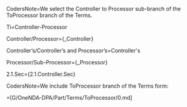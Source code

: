 
CodersNote=We select the Controller to Processor sub-branch of the ToProcessor branch of the Terms.

Ti=Controller-Processor

Controller/Processor={_Controller}

Controller’s/Controller’s and Processor’s=Controller's

Processor/Sub-Processor={_Processor}

2.1.Sec={2.1.Controller.Sec}

CodersNote=We include ToProcessor branch of the Terms form:

=[G/OneNDA-DPA/Part/Terms/ToProcessor/0.md]
